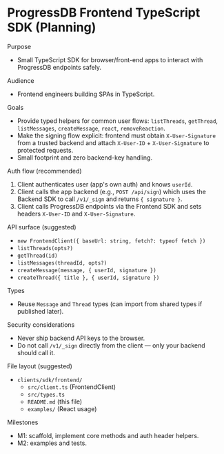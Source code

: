 # ProgressDB Frontend TypeScript SDK (Planning)

Purpose
- Small TypeScript SDK for browser/front-end apps to interact with ProgressDB endpoints safely.

Audience
- Frontend engineers building SPAs in TypeScript.

Goals
- Provide typed helpers for common user flows: `listThreads`, `getThread`, `listMessages`, `createMessage`, `react`, `removeReaction`.
- Make the signing flow explicit: frontend must obtain `X-User-Signature` from a trusted backend and attach `X-User-ID` + `X-User-Signature` to protected requests.
- Small footprint and zero backend-key handling.

Auth flow (recommended)
1. Client authenticates user (app's own auth) and knows `userId`.
2. Client calls the app backend (e.g., `POST /api/sign`) which uses the Backend SDK to call `/v1/_sign` and returns `{ signature }`.
3. Client calls ProgressDB endpoints via the Frontend SDK and sets headers `X-User-ID` and `X-User-Signature`.

API surface (suggested)
- `new FrontendClient({ baseUrl: string, fetch?: typeof fetch })`
- `listThreads(opts?)`
- `getThread(id)`
- `listMessages(threadId, opts?)`
- `createMessage(message, { userId, signature })`
- `createThread({ title }, { userId, signature })`

Types
- Reuse `Message` and `Thread` types (can import from shared types if published later).

Security considerations
- Never ship backend API keys to the browser.
- Do not call `/v1/_sign` directly from the client — only your backend should call it.

File layout (suggested)
- `clients/sdk/frontend/`
  - `src/client.ts` (FrontendClient)
  - `src/types.ts`
  - `README.md` (this file)
  - `examples/` (React usage)

Milestones
- M1: scaffold, implement core methods and auth header helpers.
- M2: examples and tests.

